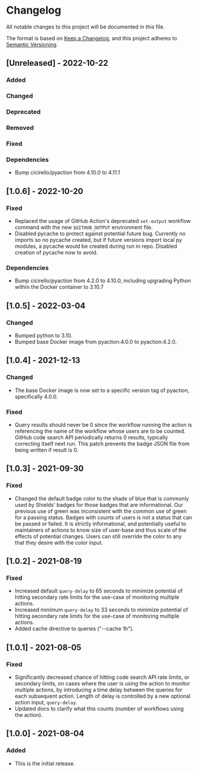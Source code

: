 # Changelog
All notable changes to this project will be documented in this file.

The format is based on [Keep a Changelog](https://keepachangelog.com/en/1.0.0/),
and this project adheres to [Semantic Versioning](https://semver.org/spec/v2.0.0.html).

## [Unreleased] - 2022-10-22

### Added
  
### Changed

### Deprecated

### Removed

### Fixed

### Dependencies
* Bump cicirello/pyaction from 4.10.0 to 4.11.1


## [1.0.6] - 2022-10-20

### Fixed
* Replaced the usage of GitHub Action's deprecated `set-output` workflow command with the new `$GITHUB_OUTPUT`
  environment file.
* Disabled pycache to protect against potential future bug. Currently no imports so no pycache created, but if future 
  versions import local py modules, a pycache would be created during run in repo. Disabled creation of pycache now to avoid.

### Dependencies
* Bump cicirello/pyaction from 4.2.0 to 4.10.0, including upgrading Python within the Docker container to 3.10.7


## [1.0.5] - 2022-03-04

### Changed
* Bumped python to 3.10.
* Bumped base Docker image from pyaction:4.0.0 to pyaction:4.2.0.


## [1.0.4] - 2021-12-13

### Changed
* The base Docker image is now set to a specific version tag of pyaction,
  specifically 4.0.0.

### Fixed
* Query results should never be 0 since the workflow running the action is
  referencing the name of the workflow whose users are to be counted. GitHub
  code search API periodically returns 0 results, typically correcting itself next
  run. This patch prevents the badge JSON file from being written if result is 0.


## [1.0.3] - 2021-09-30

### Fixed
* Changed the default badge color to the shade of blue that is commonly used
  by Shields' badges for those badges that are informational. Our previous use
  of green was inconsistent with the common use of green for a passing status.
  Badges with counts of users is not a status that can be passed or failed. It
  is strictly informational, and potentially useful to maintainers of actions
  to know size of user-base and thus scale of the effects of potential changes.
  Users can still override the color to any that they desire with the color input.


## [1.0.2] - 2021-08-19

### Fixed
* Increased default `query-delay` to 65 seconds to minimize
  potential of hitting secondary rate limits for the use-case of
  monitoring multiple actions.
* Increased minimum `query-delay` to 33 seconds to minimize
  potential of hitting secondary rate limits for the use-case of
  monitoring multiple actions.
* Added cache directive to queries ("--cache 1h").


## [1.0.1] - 2021-08-05

### Fixed
* Significantly decreased chance of hitting code search API rate limits,
  or secondary limits, on cases where the user is using the action to 
  monitor multiple actions, by introducing a time delay between the queries
  for each subsequent action. Length of delay is controlled by a new optional
  action input, `query-delay`.
* Updated docs to clarify what this counts (number of workflows using the action).
   

## [1.0.0] - 2021-08-04

### Added
* This is the initial release.
